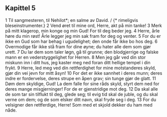 ## Kapittel 5

1 Til sangmesteren, til Nehilot*; en salme av David. / {* rimeligvis bleseinstrumenter.}
2 Vend øret til mine ord, Herre, akt på min tanke!
3 Merk på mitt klagerop, min konge og min Gud! For til deg beder jeg.
4 Herre, årle høre du min røst! Årle legger jeg min sak fram for deg og venter.
5 For du er ikke en Gud som har behag i ugudelighet; den onde får ikke bo hos deg.
6 Overmodige får ikke stå fram for dine øyne; du hater alle dem som gjør urett.
7 Du lar dem som taler løgn, gå til grunne; den blodgjerrige og falske mann er en vederstyggelighet for Herren.
8 Men jeg går ved din stor miskunn inn i ditt hus, jeg kaster meg ned foran ditt hellige tempel i din frykt.
9 Herre, led meg ved din rettferdighet for mine motstanderes skyld, gjør din vei jevn for mitt åsyn!
10 For det er ikke sannhet i deres munn; deres indre er fordervelse, deres strupe en åpen grav; sin tunge gjør de glatt.
11 Døm dem skyldige, Gud! La dem falle for sine råds skyld, styrt dem ned for deres mange misgjerninger! For de er gjenstridige mot deg.
12 Da skal alle de som tar sin tilflukt til deg, glede seg; til evig tid skal de juble, og du skal verne om dem; og de som elsker ditt navn, skal fryde seg i deg.
13 For du velsigner den rettferdige, Herre! Som med et skjold dekker du ham med nåde.
